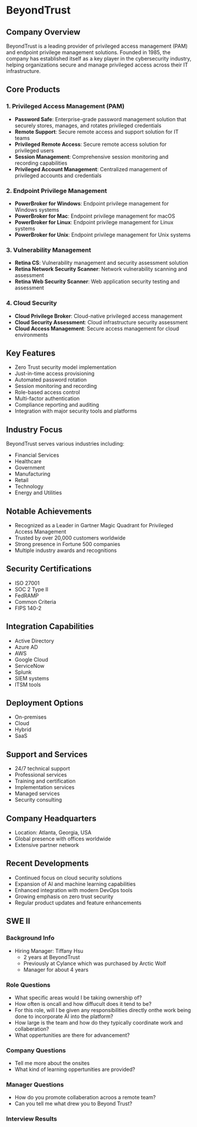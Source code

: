 # BeyondTrust

## Company Overview

BeyondTrust is a leading provider of privileged access management (PAM) and endpoint privilege management solutions. Founded in 1985, the company has established itself as a key player in the cybersecurity industry, helping organizations secure and manage privileged access across their IT infrastructure.

## Core Products

### 1. Privileged Access Management (PAM)

- **Password Safe**: Enterprise-grade password management solution that securely stores, manages, and rotates privileged credentials
- **Remote Support**: Secure remote access and support solution for IT teams
- **Privileged Remote Access**: Secure remote access solution for privileged users
- **Session Management**: Comprehensive session monitoring and recording capabilities
- **Privileged Account Management**: Centralized management of privileged accounts and credentials

### 2. Endpoint Privilege Management

- **PowerBroker for Windows**: Endpoint privilege management for Windows systems
- **PowerBroker for Mac**: Endpoint privilege management for macOS
- **PowerBroker for Linux**: Endpoint privilege management for Linux systems
- **PowerBroker for Unix**: Endpoint privilege management for Unix systems

### 3. Vulnerability Management

- **Retina CS**: Vulnerability management and security assessment solution
- **Retina Network Security Scanner**: Network vulnerability scanning and assessment
- **Retina Web Security Scanner**: Web application security testing and assessment

### 4. Cloud Security

- **Cloud Privilege Broker**: Cloud-native privileged access management
- **Cloud Security Assessment**: Cloud infrastructure security assessment
- **Cloud Access Management**: Secure access management for cloud environments

## Key Features

- Zero Trust security model implementation
- Just-in-time access provisioning
- Automated password rotation
- Session monitoring and recording
- Role-based access control
- Multi-factor authentication
- Compliance reporting and auditing
- Integration with major security tools and platforms

## Industry Focus

BeyondTrust serves various industries including:

- Financial Services
- Healthcare
- Government
- Manufacturing
- Retail
- Technology
- Energy and Utilities

## Notable Achievements

- Recognized as a Leader in Gartner Magic Quadrant for Privileged Access Management
- Trusted by over 20,000 customers worldwide
- Strong presence in Fortune 500 companies
- Multiple industry awards and recognitions

## Security Certifications

- ISO 27001
- SOC 2 Type II
- FedRAMP
- Common Criteria
- FIPS 140-2

## Integration Capabilities

- Active Directory
- Azure AD
- AWS
- Google Cloud
- ServiceNow
- Splunk
- SIEM systems
- ITSM tools

## Deployment Options

- On-premises
- Cloud
- Hybrid
- SaaS

## Support and Services

- 24/7 technical support
- Professional services
- Training and certification
- Implementation services
- Managed services
- Security consulting

## Company Headquarters

- Location: Atlanta, Georgia, USA
- Global presence with offices worldwide
- Extensive partner network

## Recent Developments

- Continued focus on cloud security solutions
- Expansion of AI and machine learning capabilities
- Enhanced integration with modern DevOps tools
- Growing emphasis on zero trust security
- Regular product updates and feature enhancements

## SWE II

### Background Info

- Hiring Manager: Tiffany Hsu
  - 2 years at BeyondTrust
  - Previously at Cylance which was purchased by Arctic Wolf
  - Manager for about 4 years

### Role Questions

- What specific areas would I be taking ownership of?
- How often is oncall and how diffucult does it tend to be?
- For this role, will I be given any responsibilities directly onthe work being done to incorporate AI into the platform?
- How large is the team and how do they typically coordinate work and collaberation?
- What oppertunities are there for advancement?

### Company Questions

- Tell me more about the onsites
- What kind of learning oppertunities are provided?

### Manager Questions

- How do you promote collaberation acroos a remote team?
- Can you tell me what drew you to Beyond Trust?

### Interview Results

